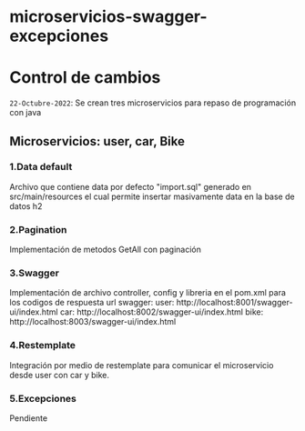 # microservicios-swagger-excepciones
# Control de cambios
`22-Octubre-2022`: 
Se crean tres microservicios para repaso de programación con java 
## Microservicios: user, car, Bike

### 1.Data default
Archivo que contiene data por defecto  "import.sql" generado en src/main/resources el cual permite insertar masivamente data en la base de datos h2


### 2.Pagination
Implementación de metodos GetAll con paginación


### 3.Swagger
Implementación de archivo controller, config y libreria en el pom.xml para los codigos de respuesta
url swagger:
user: http://localhost:8001/swagger-ui/index.html 
car:  http://localhost:8002/swagger-ui/index.html 
bike: http://localhost:8003/swagger-ui/index.html


### 4.Restemplate
Integración por medio de restemplate para comunicar el microservicio desde user con car y bike.


### 5.Excepciones
Pendiente



		
	
	
